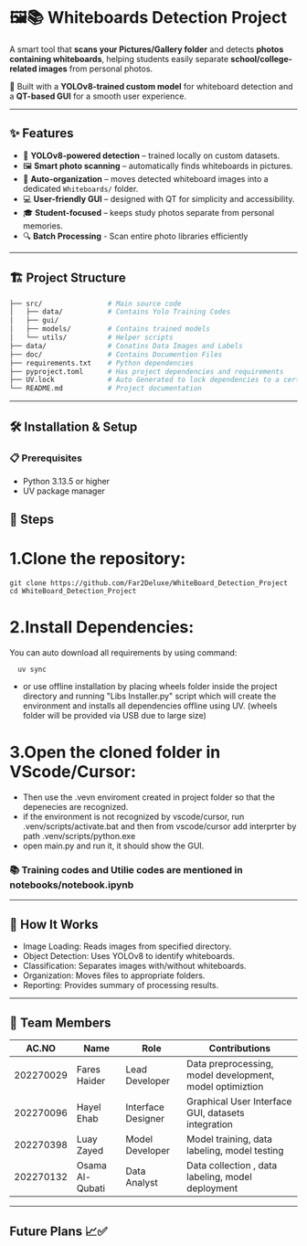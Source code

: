 # 🖼️📚 Whiteboards Detection Project

A smart tool that **scans your Pictures/Gallery folder** and detects **photos containing whiteboards**, helping students easily separate **school/college-related images** from personal photos.  

🚀 Built with a **YOLOv8-trained custom model** for whiteboard detection and a **QT-based GUI** for a smooth user experience.  

----------------------------------------------------------------------------------------------------------------------------------------------

## ✨ Features  
- 🤖 **YOLOv8-powered detection** – trained locally on custom datasets.  
- 🖼️ **Smart photo scanning** – automatically finds whiteboards in pictures.  
- 📂 **Auto-organization** – moves detected whiteboard images into a dedicated `Whiteboards/` folder.  
- 💻 **User-friendly GUI** – designed with QT for simplicity and accessibility.  
- 🎓 **Student-focused** – keeps study photos separate from personal memories.  
- 🔍 **Batch Processing** - Scan entire photo libraries efficiently

----------------------------------------------------------------------------------------------------------------------------------------------

## 🏗️ Project Structure  
```bash
├── src/                # Main source code
│   ├── data/           # Contains Yolo Training Codes
│   ├── gui/
│   ├── models/         # Contains trained models
│   └── utils/          # Helper scripts
├── data/               # Conatins Data Images and Labels
├── doc/                # Contains Documention Files
├── requirements.txt    # Python dependencies
├── pyproject.toml      # Has project dependencies and requirements
├── UV.lock             # Auto Generated to lock dependencies to a certain version
└── README.md           # Project documentation
```
----------------------------------------------------------------------------------------------------------------------------------------------

## 🛠️ Installation & Setup

### 📋 Prerequisites
- Python 3.13.5 or higher
- UV package manager

## 👣 Steps

# 1.Clone the repository:

    git clone https://github.com/Far2Deluxe/WhiteBoard_Detection_Project
    cd WhiteBoard_Detection_Project


# 2.Install Dependencies:
You can auto download all requirements by using command:

      uv sync
      
- or use offline installation by placing wheels folder inside the project directory and running "Libs Installer.py" script
  which will create the environment and installs all dependencies offline using UV. (wheels folder will be provided via USB due to large size)

# 3.Open the cloned folder in VScode/Cursor:
- Then use the .vevn enviroment created in project folder so that the depenecies are recognized.
- if the environment is not recognized by vscode/cursor, run .venv/scripts/activate.bat and then from vscode/cursor add interprter by path .venv/scripts/python.exe
- open main.py and run it, it should show the GUI.


### 📚 Training codes and Utilie codes are mentioned in notebooks/notebook.ipynb


----------------------------------------------------------------------------------------------------------------------------------------------

## 🧠 How It Works
- Image Loading: Reads images from specified directory.
- Object Detection: Uses YOLOv8 to identify whiteboards.
- Classification: Separates images with/without whiteboards.
- Organization: Moves files to appropriate folders.
- Reporting: Provides summary of processing results.


----------------------------------------------------------------------------------------------------------------------------------------------

## 👥 Team Members  

| AC.NO | Name            | Role           | Contributions                        |
|-------|-----------------|----------------|--------------------------------------|
| 202270029     | Fares Haider    | Lead Developer | Data preprocessing, model development, model optimiztion |
| 202270096     | Hayel Ehab        |   Interface Designer  | Graphical User Interface GUI, datasets integration |
| 202270398     | Luay Zayed        | Model Developer | Model training, data labeling, model testing       |
| 202270132     | Osama Al-Qubati  | Data Analyst  | Data collection , data labeling, model deployment |


----------------------------------------------------------------------------------------------------------------------------------------------

## Future Plans 📈✅

